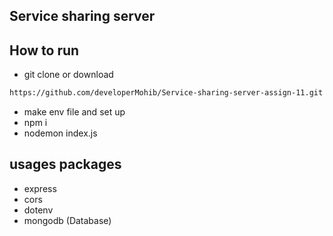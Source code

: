 ## Service sharing server

## How to run 
- git clone or download
```bash
https://github.com/developerMohib/Service-sharing-server-assign-11.git
```

- make env file and set up
- npm i
- nodemon index.js


## usages packages
- express 
- cors
- dotenv
- mongodb (Database)